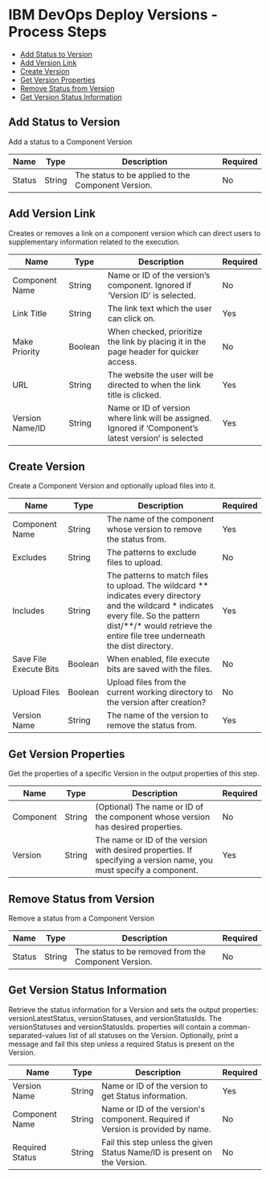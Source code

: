 
# IBM DevOps Deploy Versions - Process Steps


* [Add Status to Version](#add_status_to_version)
* [Add Version Link](#add_version_link)
* [Create Version](#create_version)
* [Get Version Properties](#get_version_properties)
* [Remove Status from Version](#remove_status_from_version)
* [Get Version Status Information](#get_version_status_information)


## Add Status to Version

Add a status to a Component Version


| Name | Type | Description                                                                                                          | Required |
| ---- | ---- | -------------------------------------------------------------------------------------------------------------------- | -------- |
| Status | String | The status to be applied to the Component Version. | No |

## Add Version Link

Creates or removes a link on a component version which can direct users to supplementary information related to the execution.



| Name | Type | Description                                                                                                          | Required |
| ---- | ---- | -------------------------------------------------------------------------------------------------------------------- | -------- |
| Component Name | String | Name or ID of the version’s component. Ignored if ‘Version ID’ is selected. | No |
| Link Title | String | The link text which the user can click on. | Yes |
| Make Priority | Boolean | When checked, prioritize the link by placing it in the page header for quicker access. | No |
| URL | String | The website the user will be directed to when the link title is clicked. | Yes |
| Version Name/ID | String | Name or ID of version where link will be assigned. Ignored if ‘Component’s latest version’ is selected | Yes |

## Create Version

Create a Component Version and optionally upload files into it.


| Name | Type | Description                                                                                                          | Required |
| ---- | ---- | -------------------------------------------------------------------------------------------------------------------- | -------- |
| Component Name | String | The name of the component whose version to remove the status from. | Yes |
| Excludes | String | The patterns to exclude files to upload. | No |
| Includes | String | The patterns to match files to upload. The wildcard \*\* indicates every directory and the wildcard \* indicates every file. So the pattern dist/\*\*/\* would retrieve the entire file tree underneath the dist directory. | Yes |
| Save File Execute Bits | Boolean | When enabled, file execute bits are saved with the files. | No |
| Upload Files | Boolean | Upload files from the current working directory to the version after creation? | No |
| Version Name | String | The name of the version to remove the status from. | Yes |

## Get Version Properties

Get the properties of a specific Version in the output properties of this step.


| Name | Type | Description                                                                                                          | Required |
| ---- | ---- | -------------------------------------------------------------------------------------------------------------------- | -------- |
| Component | String | (Optional) The name or ID of the component whose version has desired properties. | No |
| Version | String | The name or ID of the version with desired properties. If specifying a version name, you must specify a component. | Yes |

## Remove Status from Version

Remove a status from a Component Version


| Name | Type | Description                                                                                                          | Required |
| ---- | ---- | -------------------------------------------------------------------------------------------------------------------- | -------- |
| Status | String | The status to be removed from the Component Version. | No |

## Get Version Status Information

Retrieve the status information for a Version and sets the output properties: versionLatestStatus, versionStatuses, and versionStatusIds. The versionStatuses and versionStatusIds. properties will contain a comman-separated-values list of all statuses on the Version. Optionally, print a message and fail this step unless a required Status is present on the Version.


| Name | Type | Description                                                                                                          | Required |
| ---- | ---- | -------------------------------------------------------------------------------------------------------------------- | -------- |
| Version Name | String | Name or ID of the version to get Status information.| Yes |
| Component Name | String | Name or ID of the version's component. Required if Version is provided by name.| No |
| Required Status | String | Fail this step unless the given Status Name/ID is present on the Version.| No |




